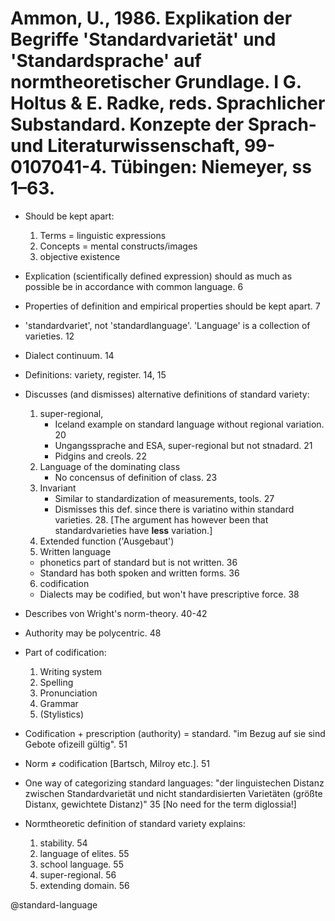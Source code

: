 # Ammon, U., 1986. Explikation der Begriffe 'Standardvarietät' und 'Standardsprache' auf normtheoretischer Grundlage.  I G. Holtus & E. Radke, reds. Sprachlicher Substandard. Konzepte der Sprach- und Literaturwissenschaft, 99-0107041-4. Tübingen: Niemeyer, ss 1–63.

- Should be kept apart:
	1.	Terms = linguistic expressions
	2.	Concepts = mental constructs/images
	3.	objective existence

- Explication (scientifically defined expression) should as much as possible be in accordance with common language. 6

- Properties of definition and empirical properties should be kept apart. 7

- 'standardvariet', not 'standardlanguage'. 'Language' is a collection of varieties. 12

- Dialect continuum. 14

- Definitions: variety, register. 14, 15

- Discusses (and dismisses) alternative definitions of standard variety: 
    1. super-regional,  
        - Iceland example on standard language without regional variation. 20
        - Ungangssprache and ESA, super-regional but not stnadard. 21
        - Pidgins and creols. 22
    2. Language of the dominating class  
        - No concensus of definition of class. 23
    3. Invariant
        - Similar to standardization of measurements, tools. 27
        - Dismisses this def. since there is variatino within standard varieties. 28. [The argument has however been that standardvarieties have **less** variation.]
    4. Extended function ('Ausgebaut')
    5. Written language
	- phonetics part of standard but is not written. 36
	- Standard has both spoken and written forms. 36
    6. codification
	- Dialects may be codified, but won't have prescriptive force. 38

- Describes von Wright's norm-theory. 40-42

- Authority may be polycentric. 48

- Part of codification:
    1. Writing system
    2. Spelling
    3. Pronunciation
    4. Grammar
    5. (Stylistics)

- Codification + prescription (authority) = standard. "im Bezug auf sie sind Gebote ofizeill gültig". 51

- Norm ≠ codification [Bartsch, Milroy etc.]. 51

- One way of categorizing standard languages: "der linguistechen Distanz zwischen Standardvarietät und nicht standardisierten Varietäten (größte Distanx, gewichtete Distanz)" 35 [No need for the term diglossia!]

- Normtheoretic definition of standard variety explains:
    1. stability. 54
    2. language of elites. 55
    3. school language. 55
    4. super-regional. 56
    5. extending domain. 56

@standard-language
